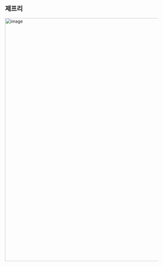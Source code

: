 제프리
---

<img width="1226" height="804" alt="image" src="https://github.com/user-attachments/assets/0817d3cc-684b-42cc-8917-8f7677239918" />

